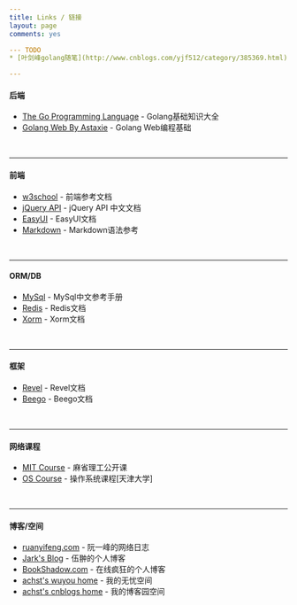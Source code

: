 ```yaml
---
title: Links / 链接
layout: page
comments: yes

--- TODO
* [叶剑峰golang随笔](http://www.cnblogs.com/yjf512/category/385369.html)

---
```

#### 后端
* [The Go Programming Language](http://golang-china.github.io/gopl-zh/) - Golang基础知识大全
* [Golang Web By Astaxie](https://github.com/astaxie/build-web-application-with-golang/blob/master/zh/SUMMARY.md) - Golang Web编程基础
<br/>

---
#### 前端
* [w3school](http://www.w3school.com.cn/) - 前端参考文档
* [jQuery API](http://www.jquery123.com/) - jQuery API 中文文档
* [EasyUI](http://www.jeasyui.net/tutorial/) - EasyUI文档
* [Markdown](http://www.markdown.cn/) - Markdown语法参考
<br/>

---
#### ORM/DB
* [MySql](http://www.cbi.pku.edu.cn/chinese/documents/csdoc/mysql/manual_toc.html) - MySql中文参考手册
* [Redis](http://www.redis.cn/documentation.html) - Redis文档
* [Xorm](http://xorm.io/docs/) - Xorm文档
<br/>

---
#### 框架
* [Revel](http://gorevel.cn/docs/manual/index.html) - Revel文档
* [Beego](http://beego.me/docs/intro/) - Beego文档
<br/>

----
#### 网络课程
* [MIT Course](http://ocw.mit.edu/index.htm) - 麻省理工公开课
* [OS Course](http://se.tju.edu.cn/ocw/os/) - 操作系统课程[天津大学]
<br/>

----
#### 博客/空间
* [ruanyifeng.com](http://www.ruanyifeng.com/) - 阮一峰的网络日志
* [Jark's Blog](http://wuchong.me//) - 伍翀的个人博客
* [BookShadow.com](http://bookshadow.com) - 在线疯狂的个人博客
* [achst's wuyou home](http://bbs.wuyou.net/home.php?mod=space&uid=444022) - 我的无忧空间
* [achst's cnblogs home](http://www.cnblogs.com/achst) - 我的博客园空间
<br/>





